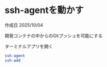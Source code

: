 # ssh-agentを動かす

作成日 2025/10/04

開発コンテナの中からのGitプッシュを可能にする

ターミナルアプリを開く

```bash
ssh-agent
ssh-add
```
